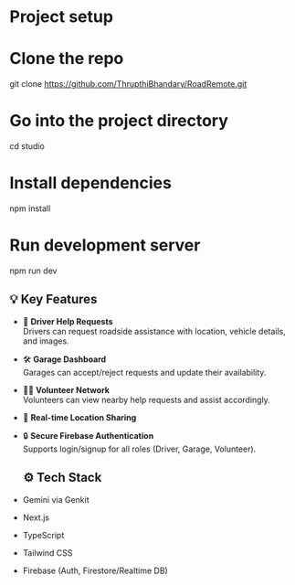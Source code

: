 # Project setup
# Clone the repo 
git clone https://github.com/ThrupthiBhandary/RoadRemote.git

# Go into the project directory
cd studio

# Install dependencies
npm install

# Run development server
npm run dev

## 💡 Key Features

- 🚨 **Driver Help Requests**  
  Drivers can request roadside assistance with location, vehicle details, and images.

- 🛠️ **Garage Dashboard**  
  Garages can accept/reject requests and update their availability.

- 🧍‍♂️ **Volunteer Network**  
  Volunteers can view nearby help requests and assist accordingly.

- 📍 **Real-time Location Sharing**  
  

- 🔒 **Secure Firebase Authentication**  
  Supports login/signup for all roles (Driver, Garage, Volunteer).

  ## ⚙️ Tech Stack

- Gemini via Genkit
- Next.js
- TypeScript
- Tailwind CSS
- Firebase (Auth, Firestore/Realtime DB)
